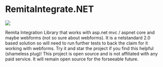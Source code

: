 # RemitaIntegrate.NET

[<img src="https://prodigeenet.visualstudio.com/_apis/public/build/definitions/021a7cc0-9a6f-4239-a2d0-1629a3d715f3/2/badge" />](https://prodigeenet.visualstudio.com/RemitaIntegrate.NET/_build/index)

Remita Integration Library that works with asp.net mvc / aspnet core and maybe webforms (not so sure about webforms). 
It is a netstandard 2.0 based solution so will need to run further tests to back the claim for it working with webforms.
Try it and star the project if you find this helpful (shameless plug)! This project is open source and is not affiliated with any paid service. It will remain open source for the forseeable future.
